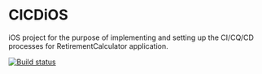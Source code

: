 # CICDiOS
iOS project for the purpose of implementing and setting up the CI/CQ/CD processes for RetirementCalculator application.

[![Build status](https://build.appcenter.ms/v0.1/apps/712a2ea1-7627-4eaa-b573-2c8922df88e8/branches/dev/badge)](https://appcenter.ms)
